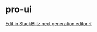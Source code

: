 # pro-ui

[Edit in StackBlitz next generation editor ⚡️](https://stackblitz.com/~/github.com/Sim2K/pro-ui)